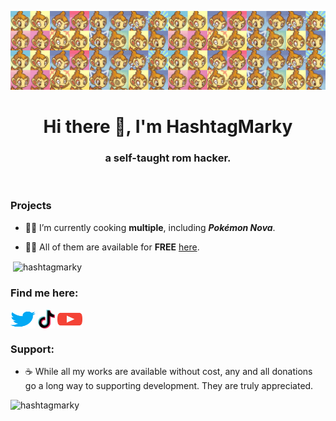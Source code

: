![MasterHead](https://github.com/HashtagMarky/hashtagmarky/blob/main/chimchar-pmd-banner.png)
<h1 align="center">Hi there 👋, I'm HashtagMarky</h1>
<h3 align="center">a self-taught rom hacker.</h3>
&nbsp;
<h3 align="left">Projects</h3>

- 👨‍🍳 I’m currently cooking **multiple**, including **_Pokémon Nova_**.

- 👨‍💻 All of them are available for **FREE** [here](https://hashtagmarky.github.io).

<p>&nbsp;<img align="center" src="https://github-readme-stats.vercel.app/api?username=hashtagmarky&show_icons=true&theme=dark&title_color=ffffff&text_color=ffffff&locale=en" alt="hashtagmarky" /></p>


<h3 align="left">Find me here:</h3>
<p align="left">
<a href="https://twitter.com/samuellmark" target="blank"><img align="center" src="https://github.com/HashtagMarky/hashtagmarky/blob/main/icons/twitter.svg" alt="samuellmark" height="30" width="40" /></a>
<a href="https://tiktok.com/@hashtagmarky" target="blank"><img align="center" src="https://github.com/HashtagMarky/hashtagmarky/blob/main/icons/tiktok.png" alt="samuellmark" height="30" width="27" /></a>
<a href="https://www.youtube.com/c/hashtagmarky5953" target="blank"><img align="center" src="https://github.com/HashtagMarky/hashtagmarky/blob/main/icons/youtube.svg" alt="hashtag-marky" height="30" width="40" /></a>
</p>

<h3 align="left">Support:</h3>

- ☕️ While all my works are available without cost, any and all donations go a long way to supporting development. They are truly appreciated.
  
<p><a href="https://ko-fi.com/hashtagmarky"> <img align="left" src="https://cdn.ko-fi.com/cdn/kofi3.png?v=3" height="50" width="210" alt="hashtagmarky" /></a></p><br><br>

